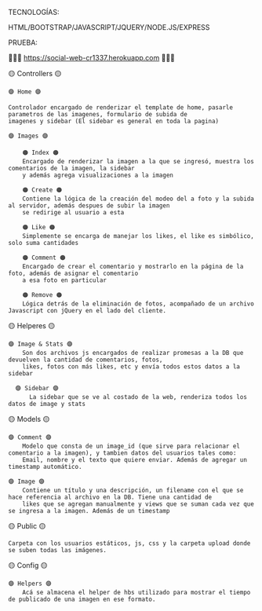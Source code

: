 TECNOLOGÍAS:

HTML/BOOTSTRAP/JAVASCRIPT/JQUERY/NODE.JS/EXPRESS


PRUEBA:


🔴🔴🔴  https://social-web-cr1337.herokuapp.com 🔴🔴🔴





🟡 Controllers 🟡

    🟣 Home 🟣
    
    Controlador encargado de renderizar el template de home, pasarle parametros de las imagenes, formulario de subida de 
    imagenes y sidebar (El sidebar es general en toda la pagina)
    
    🟣 Images 🟣
    
        🟠 Index 🟠   
        Encargado de renderizar la imagen a la que se ingresó, muestra los comentarios de la imagen, la sidebar
        y además agrega visualizaciones a la imagen
        
        🟠 Create 🟠        
        Contiene la lógica de la creación del modeo del a foto y la subida al servidor, además despues de subir la imagen 
        se redirige al usuario a esta 
        
        🟠 Like 🟠
        Simplemente se encarga de manejar los likes, el like es simbólico, solo suma cantidades
        
        🟠 Comment 🟠
        Encargado de crear el comentario y mostrarlo en la página de la foto, además de asignar el comentario
        a esa foto en particular
        
        🟠 Remove 🟠
        Lógica detrás de la eliminación de fotos, acompañado de un archivo Javascript con jQuery en el lado del cliente.
        
🟡 Helperes 🟡

    🟣 Image & Stats 🟣
        Son dos archivos js encargados de realizar promesas a la DB que devuelven la cantidad de comentarios, fotos, 
        likes, fotos con más likes, etc y envía todos estos datos a la sidebar
        
      🟣 Sidebar 🟣
          La sidebar que se ve al costado de la web, renderiza todos los datos de image y stats
          
🟡 Models 🟡

    🟣 Comment 🟣
        Modelo que consta de un image_id (que sirve para relacionar el comentario a la imagen), y tambien datos del usuarios tales como:
        Email, nombre y el texto que quiere enviar. Además de agregar un timestamp automático.
        
    🟣 Image 🟣
        Contiene un título y una descripción, un filename con el que se hace referencia al archivo en la DB. Tiene una cantidad de 
        likes que se agregan manualmente y views que se suman cada vez que se ingresa a la imagen. Además de un timestamp 
        
🟡 Public 🟡

    Carpeta con los usuarios estáticos, js, css y la carpeta upload donde se suben todas las imágenes.
    
🟡 Config 🟡

    🟣 Helpers 🟣
        Acá se almacena el helper de hbs utilizado para mostrar el tiempo de publicado de una imagen en ese formato.

